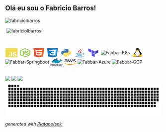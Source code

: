 ## Olá eu sou o Fabricio Barros!

  <p><img align="center" src="https://github-readme-streak-stats.herokuapp.com/?user=fabriciolbarros&" alt="fabriciolbarros" /></p>
  <p>&nbsp;<img align="center" src="https://github-readme-stats.vercel.app/api/top-langs?username=fabriciolbarros&show_icons=true&locale=en&layout=compact" alt="fabriciolbarros" /></p>
  <!--p>&nbsp;<img align="center" src="https://github-readme-stats.vercel.app/api?username=fabriciolbarros&show_icons=true&locale=en" alt="fabriciolbarros" /></p-->

  ##
<div style="display: inline_block"><br>
  <img align="center" alt="Fabbar-Js" height="30" width="40" src="https://raw.githubusercontent.com/devicons/devicon/master/icons/javascript/javascript-plain.svg">
  <img align="center" alt="Fabbar-Node" height="30" width="40" src="https://raw.githubusercontent.com/devicons/devicon/master/icons/nodejs/nodejs-original.svg">
  <img align="center" alt="Fabbar-HTML" height="30" width="40" src="https://raw.githubusercontent.com/devicons/devicon/master/icons/html5/html5-original.svg">
  <img align="center" alt="Fabbar-CSS" height="30" width="40" src="https://raw.githubusercontent.com/devicons/devicon/master/icons/css3/css3-original.svg">
  <img align="center" alt="Fabbar-Python" height="30" width="40" src="https://raw.githubusercontent.com/devicons/devicon/master/icons/python/python-original.svg">
  <img align="center" alt="Fabbar-Java" height="30" width="40" src="https://raw.githubusercontent.com/devicons/devicon/master/icons/java/java-original.svg">
  <img align="center" alt="Fabbar-Terraform" height="30" width="40" src="https://raw.githubusercontent.com/devicons/devicon/master/icons/terraform/terraform-original.svg">
  <img align="center" alt="Fabbar-K8s" height="30" width="40" src="https://www.vectorlogo.zone/logos/kubernetes/kubernetes-icon.svg">
  <img align="center" alt="Fabbar-Linux" height="30" width="40" src="https://raw.githubusercontent.com/devicons/devicon/master/icons/linux/linux-original.svg">
  <img align="center" alt="Fabbar-Springboot" height="30" width="30" src="https://www.vectorlogo.zone/logos/springio/springio-icon.svg">  
  <img align="center" alt="Fabbar-Docker" height="30" width="40" src="https://raw.githubusercontent.com/devicons/devicon/master/icons/docker/docker-original-wordmark.svg">    
  <img align="center" alt="Fabbar-AWS" height="30" width="40" src="https://raw.githubusercontent.com/devicons/devicon/master/icons/amazonwebservices/amazonwebservices-original-wordmark.svg">     
  <img align="center" alt="Fabbar-Azure" height="30" width="30" src="https://www.vectorlogo.zone/logos/microsoft_azure/microsoft_azure-icon.svg">      
  <img align="center" alt="Fabbar-GCP" height="30" width="30" src="https://www.vectorlogo.zone/logos/google_cloud/google_cloud-icon.svg">      
</div>
  
  ##
 
<div> 
  <!--a href="https://www.youtube.com/@fabriciolbarros" target="_blank"><img src="https://img.shields.io/badge/YouTube-FF0000?style=for-the-badge&logo=youtube&logoColor=white" target="_blank"></a-->
  <a href="https://instagram.com/fabriciolbarros" target="_blank"><img src="https://img.shields.io/badge/-Instagram-%23E4405F?style=for-the-badge&logo=instagram&logoColor=white" target="_blank"></a>
 	<!--a href="https://www.twitch.tv/user_name" target="_blank"><img src="https://img.shields.io/badge/Twitch-9146FF?style=for-the-badge&logo=twitch&logoColor=white" target="_blank"></a-->
 <!--a href="https://discord.gg/name" target="_blank"><img src="https://img.shields.io/badge/Discord-7289DA?style=for-the-badge&logo=discord&logoColor=white" target="_blank"></a--> 
  <a href = "mailto:contato@fabriciolbarros.com"><img src="https://img.shields.io/badge/-Gmail-%23333?style=for-the-badge&logo=gmail&logoColor=white" target="_blank"></a>
  <a href="https://www.linkedin.com/in/fabriciolbarros" target="_blank"><img src="https://img.shields.io/badge/-LinkedIn-%230077B5?style=for-the-badge&logo=linkedin&logoColor=white" target="_blank"></a>  
</div>

<picture>
  <source media="(prefers-color-scheme: dark)" srcset="https://raw.githubusercontent.com/platane/platane/output/github-contribution-grid-snake-dark.svg">
  <source media="(prefers-color-scheme: light)" srcset="https://raw.githubusercontent.com/platane/platane/output/github-contribution-grid-snake.svg">
  <img alt="github contribution grid snake animation" src="https://raw.githubusercontent.com/platane/platane/output/github-contribution-grid-snake.svg">
</picture>

_generated with [Platane/snk](https://github.com/Platane/snk)_
